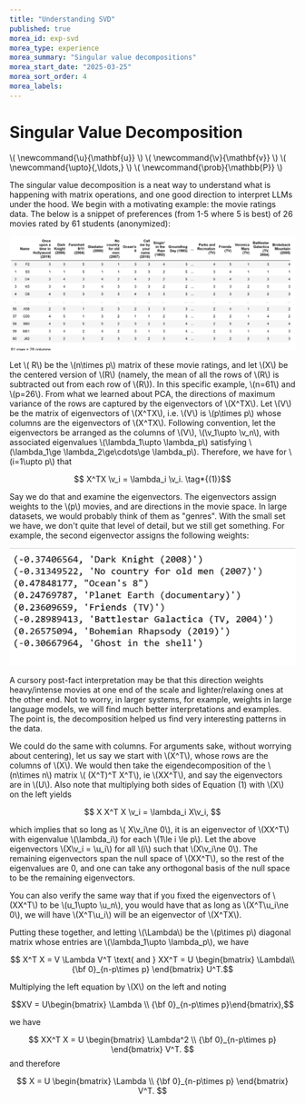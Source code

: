 ```yaml
---
title: "Understanding SVD"
published: true
morea_id: exp-svd
morea_type: experience
morea_summary: "Singular value decompositions"
morea_start_date: "2025-03-25"
morea_sort_order: 4
morea_labels:
---
```


# Singular Value Decomposition
\\( \newcommand{\u}{\mathbf{u}} \\)
\\( \newcommand{\v}{\mathbf{v}} \\)
\\( \newcommand{\upto}{,\ldots,} \\)
\\( \newcommand{\prob}{\mathbb{P}} \\)

The singular value decomposition is a neat way to understand what is happening with matrix operations, and one good direction to interpret LLMs under the hood. We begin with a motivating example: the movie ratings data. The below is a snippet of preferences (from 1-5 where 5 is best) of 26 movies rated by 61 students (anonymized):

<img src="./movieprefs.png" alt="Movie ratings" width="900px"/>

Let \\( R\\) be the \\(n\times p\\) matrix of these movie ratings, and let \\(X\\) be the centered version of \\(R\\) (namely, the mean of all the rows of \\(R\\) is subtracted out from each row of \\(R\\)). In this specific example, \\(n=61\\) and \\(p=26\\). From what we learned about PCA, the directions of maximum variance of the rows are captured by the eigenvectors of \\(X^TX\\). Let \\(V\\) be the matrix of eigenvectors of \\(X^TX\\), i.e. \\(V\\) is \\(p\times p\\) whose columns are the eigenvectors of \\(X^TX\\). Following convention, let the eigenvectors be arranged as the columns of \\(V\\), \\(\v_1\upto \v_n\\), with associated eigenvalues \\(\lambda_1\upto \lambda_p\\) satisfying \\(\lambda_1\ge \lambda_2\ge\cdots\ge \lambda_p\\). Therefore, we have for \\(i=1\upto p\\) that

$$ X^TX \v_i = \lambda_i \v_i. \tag*{(1)}$$

Say we do that and examine the eigenvectors. The eigenvectors assign
weights to the \\(p\\) movies, and are directions in the movie
space. In large datasets, we would probably think of them as "genres". With the
small set we have, we don't quite that level of detail, but we still get something. For example, the second eigenvector assigns the following weights:

![Weights for movies](./secondeig.png)

A cursory post-fact interpretation may be that this direction weights heavy/intense movies at one end of the scale and lighter/relaxing ones at the other end. Not to worry, in larger systems, for example, weights in large language models, we will find much better interpretations and examples. The point is, the decomposition helped us find very interesting patterns in the data.

We could do the same with columns. For arguments sake, without worrying about
centering), let us say we start with \\(X^T\\), whose rows are the columns of \\(X\\). We would then take the eigendecomposition of the \\(n\times n\\) matrix \\( (X^T)^T X^T\\), ie \\(XX^T\\), and say the eigenvectors are in \\(U\\). Also note that multiplying both sides of Equation (1) with \\(X\\) on the left yields

$$ X X^T X \v_i = \lambda_i X\v_i, $$

which implies that so long as \\( X\v_i\ne 0\\), it is an eigenvector
of \\(XX^T\\) with eigenvalue \\(\lambda_i\\) for each \\(1\le i \le
p\\).  Let the above eigenvectors \\(X\v_i = \u_i\\) for all \\(i\\)
such that \\(X\v_i\ne 0\\). The remaining eigenvectors span the null
space of \\(XX^T\\), so the rest of the eigenvalues are 0, and one can
take any orthogonal basis of the null space to be the remaining
eigenvectors.

You can also verify the same way that if you fixed the eigenvectors of \\(XX^T\\) to be \\(u_1\upto \u_n\\), you would have that as long as \\(X^T\u_i\ne 0\\), we will have \\(X^T\u_i\\) will be an eigenvector of \\(X^TX\\). 

Putting these together, and letting \\(\Lambda\\) be the \\(p\times p\\) diagonal matrix whose entries are \\(\lambda_1\upto \lambda_p\\), we have

$$ X^T X = V \Lambda V^T \text{ and } XX^T = U \begin{bmatrix} \Lambda\\ {\bf 0}_{n-p\times p} \end{bmatrix} U^T.$$

Multiplying the left equation by \\(X\\) on the left and noting 

$$XV = U\begin{bmatrix} \Lambda \\ {\bf 0}_{n-p\times p}\end{bmatrix},$$ 

we have

$$ XX^T X = U \begin{bmatrix} \Lambda^2 \\ {\bf 0}_{n-p\times p} \end{bmatrix} V^T. $$
and therefore

$$ X = U \begin{bmatrix} \Lambda \\ {\bf 0}_{n-p\times p} \end{bmatrix} V^T. $$


